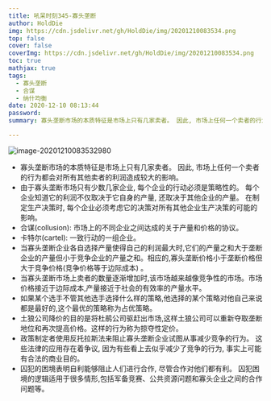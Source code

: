 ```yaml
---
title: 吼呆时刻345-寡头垄断
author: HoldDie
img: https://cdn.jsdelivr.net/gh/HoldDie/img/20201210083534.png
top: false
cover: false
coverImg: https://cdn.jsdelivr.net/gh/HoldDie/img/20201210083534.png
toc: true
mathjax: true
tags:
  - 寡头垄断
  - 合谋
  - 纳什均衡
date: 2020-12-10 08:13:44
password:
summary: 寡头垄断市场的本质特征是市场上只有几家卖者。 因此, 市场上任何一个卖者的行为都会对所有其他卖者的利润造成较大的影响。

---
```


![image-20201210083532980](https://cdn.jsdelivr.net/gh/HoldDie/img/20201210083534.png)

- 寡头垄断市场的本质特征是市场上只有几家卖者。 因此, 市场上任何一个卖者的行为都会对所有其他卖者的利润造成较大的影响。
- 由于寡头垄断市场只有少数几家企业, 每个企业的行动必须是策略性的。 每个企业知道它的利润不仅取决于它自身的产量, 还取决于其他企业的产量。 在制定生产决策时, 每个企业必须考虑它的决策对所有其他企业生产决策的可能的影响。
- 合谋(collusion): 市场上的不同企业之间达成的关于产量和价格的协议。
- 卡特尔(cartel): 一致行动的一组企业。
- 当寡头垄断企业各自选择产量使得自己的利润最大时,它们的产量之和大于垄断企业的产量但小于竞争企业的产量之和。相应的,寡头垄断价格小于垄断价格但大于竞争价格(竞争价格等于边际成本) 。
- 当寡头垄断市场上卖者的数量逐渐增加时,该市场越来越像竞争性的市场。市场价格接近于边际成本,产量接近于社会的有效率的产量水平。
- 如果某个选手不管其他选手选择什么样的策略,他选择的某个策略对他自己来说都是最好的,这个最优的策略称为占优策略。
- 土狼公司降价的目的是将杜鹃公司驱赶出市场,这样土狼公司可以重新夺取垄断地位和再次提高价格。这样的行为称为掠夺性定价。
- 政策制定者使用反托拉斯法来阻止寡头垄断企业试图从事减少竞争的行为。 这些法律的应用存在着争议, 因为有些看上去似乎减少了竞争的行为, 事实上可能有合法的商业目的。
- 囚犯的困境表明自利能够阻止人们进行合作, 尽管合作对他们都有利。 囚犯困境的逻辑适用于很多情形,包括军备竞赛、公共资源问题和寡头企业之间的合作问题等。

